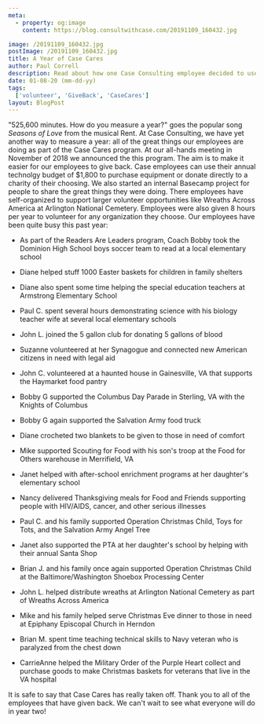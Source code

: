 ```yaml
---
meta:
  - property: og:image
    content: https://blog.consultwithcase.com/20191109_160432.jpg

image: /20191109_160432.jpg
postImage: /20191109_160432.jpg
title: A Year of Case Cares
author: Paul Correll
description: Read about how one Case Consulting employee decided to use his Technology Budget to support an elementary school.
date: 01-08-20 (mm-dd-yy)
tags:
  ['volunteer', 'GiveBack', 'CaseCares']
layout: BlogPost
---
```


"525,600 minutes. How do you measure a year?" goes the popular song <i>Seasons of Love</i> from the musical Rent. At Case Consulting, we have yet another way to measure a year: all of the great things our employees are doing as part of the Case Cares program. At our all-hands meeting in November of 2018 we announced the this program. The aim is to make it easier for our employees to give back. Case employees can use their annual technolgy budget of $1,800 to purchase equipment or donate directly to a charity of their choosing. We also started an internal Basecamp project for people to share the great things they were doing. There employees have self-organized to support larger volunteer opportunities like Wreaths Across America at Arlington National Cemetery. Employees were also given 8 hours per year to volunteer for any organization they choose. Our employees have been quite busy this past year:

* As part of the Readers Are Leaders program, Coach Bobby took the Dominion High School boys soccer team to read at a local elementary school

* Diane helped stuff 1000 Easter baskets for children in family shelters

* Diane also spent some time helping the special education teachers at Armstrong Elementary School

* Paul C. spent several hours demonstrating science with his biology teacher wife at several local elementary schools

* John L. joined the 5 gallon club for donating 5 gallons of blood

* Suzanne volunteered at her Synagogue and connected new American citizens in need with legal aid

* John C. volunteered at a haunted house in Gainesville, VA that supports the Haymarket food pantry

* Bobby G supported the Columbus Day Parade in Sterling, VA with the Knights of Columbus

* Bobby G again supported the Salvation Army food truck

* Diane crocheted two blankets to be given to those in need of comfort

* Mike supported Scouting for Food with his son's troop at the Food for Others warehouse in Merrifield, VA

* Janet helped with after-school enrichment programs at her daughter's elementary school

* Nancy delivered Thanksgiving meals for Food and Friends supporting people with HIV/AIDS, cancer, and other serious illnesses

* Paul C. and his family supported Operation Christmas Child, Toys for Tots, and the Salvation Army Angel Tree

* Janet also supported the PTA at her daughter's school by helping with their annual Santa Shop

* Brian J. and his family once again supported Operation Christmas Child at the Baltimore/Washington Shoebox Processing Center

* John L. helped distribute wreaths at Arlington National Cemetery as part of Wreaths Across America

* Mike and his family helped serve Christmas Eve dinner to those in need at Epiphany Episcopal Church in Herndon

* Brian M. spent time teaching technical skills to Navy veteran who is paralyzed from the chest down

* CarrieAnne helped the Military Order of the Purple Heart collect and purchase goods to make Christmas baskets for veterans that live in the VA hospital

It is safe to say that Case Cares has really taken off. Thank you to all of the employees that have given back. We can't wait to see what everyone will do in year two!
